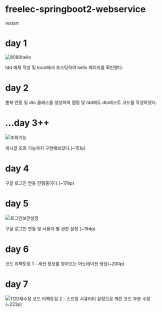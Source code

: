 # freelec-springboot2-webservice
restart

# day 1
![8080hello](https://user-images.githubusercontent.com/93043822/178150965-11a56321-b3cf-45cb-8e70-00e1f027410f.JPG)

tdd 예제 작성 및 local에서 호스팅하여 hello 페이지를 확인했다.

# day 2

롬복 연동 및 dto 클래스를 생성하여 맵핑 및 tdd에도 dto테스트 코드를 작성하였다.

# ...day 3++ 
![조회기능](https://user-images.githubusercontent.com/93043822/180651020-3b6ea1e8-04c2-4147-a527-115958c57b30.JPG)

게시글 조회 기능까지 구현해보았다.(~151p)

# day 4
구글 로그인 연동 진행중이다.(~178p)

# day 5
![로그인보안설정](https://user-images.githubusercontent.com/93043822/181021378-dce4cdc1-3e4a-4cce-aaff-e50b63cf58be.JPG)

구글 로그인 연동 및 사용자 별 권한 설정 (~194p)

# day 6
코드 리팩토링 1 - 세션 정보를 얻어오는 어노테이션 생성(~200p)

# day 7
![TDD재수정](https://user-images.githubusercontent.com/93043822/181519570-a60c5e07-791b-4179-a93d-089e4d56b211.JPG)
코드 리팩토링 2 - 스프링 시큐리티 설정으로 깨진 코드 부분 수정(~223p)

